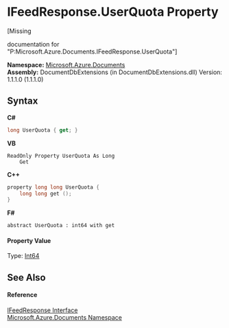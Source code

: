 # IFeedResponse.UserQuota Property 
 

\[Missing <summary> documentation for "P:Microsoft.Azure.Documents.IFeedResponse.UserQuota"\]

**Namespace:**&nbsp;<a href="856b2e23-9c8b-2618-f913-67d85d500616">Microsoft.Azure.Documents</a><br />**Assembly:**&nbsp;DocumentDbExtensions (in DocumentDbExtensions.dll) Version: 1.1.1.0 (1.1.1.0)

## Syntax

**C#**<br />
``` C#
long UserQuota { get; }
```

**VB**<br />
``` VB
ReadOnly Property UserQuota As Long
	Get
```

**C++**<br />
``` C++
property long long UserQuota {
	long long get ();
}
```

**F#**<br />
``` F#
abstract UserQuota : int64 with get

```


#### Property Value
Type: <a href="http://msdn2.microsoft.com/en-us/library/6yy583ek" target="_blank">Int64</a>

## See Also


#### Reference
<a href="cbcd444d-ffe1-6199-9c3a-29fa6b4f474e">IFeedResponse Interface</a><br /><a href="856b2e23-9c8b-2618-f913-67d85d500616">Microsoft.Azure.Documents Namespace</a><br />